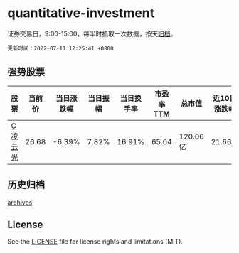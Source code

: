 # quantitative-investment

证券交易日，9:00-15:00，每半时抓取一次数据，按天[归档](archives)。

`更新时间：2022-07-11 12:25:41 +0800`

## 强势股票

|股票|当前价|当日涨跌幅|当日振幅|当日换手率|市盈率TTM|总市值|近10日涨跌幅|
|----|----|----|----|----|----|----|----|
|[C凌云光](https://xueqiu.com/S/SH688400)|26.68|-6.39%|7.82%|16.91%|65.04|120.06亿|21.66%|

## 历史归档

[archives](archives)

## License

See the [LICENSE](LICENSE) file for license rights and limitations (MIT).